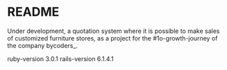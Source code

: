# README

Under development, a quotation system where it is possible to make sales of customized furniture stores, as a project for the #1o-growth-journey of the company bycoders_.

ruby-version 3.0.1 
rails-version 6.1.4.1


